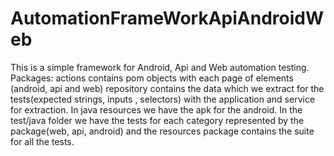 # AutomationFrameWorkApiAndroidWeb

This is a simple framework for Android, Api and Web automation testing. 
Packages: actions contains pom objects with each page of elements  (android, api and web)
          repository contains the data which we extract for the tests(expected strings, inputs , selectors) with the application and service for extraction.
In java resources we have the apk for the android.
In the test/java folder we have the tests for each category represented by the package(web, api, android) and the resources package contains the suite for all the tests.
          
          
